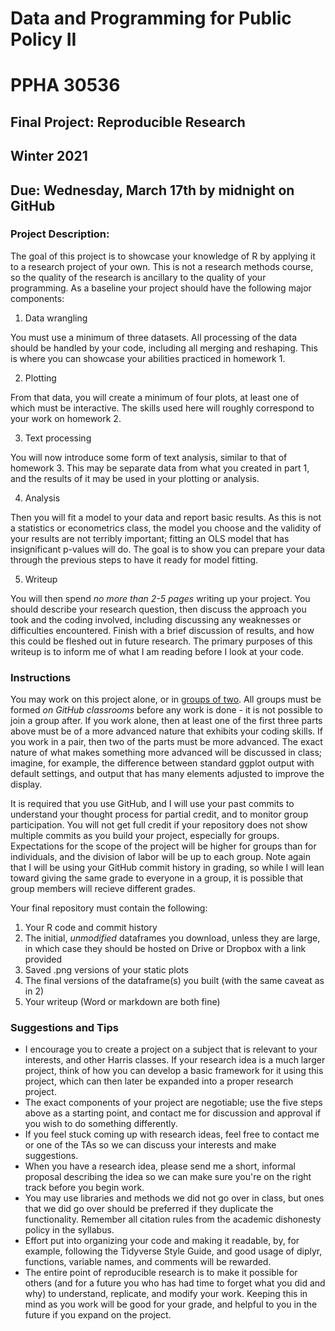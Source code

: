 # Data and Programming for Public Policy II
# PPHA 30536


## Final Project: Reproducible Research
## Winter 2021


## Due: Wednesday, March 17th by midnight on GitHub

### Project Description:
The goal of this project is to showcase your knowledge of R by applying it to a research project of your own.  This is not a research methods course, so the quality of the
research is ancillary to the quality of your programming.  As a baseline your project should have the following major components:

  1. Data wrangling
  
You must use a minimum of three datasets.  All processing of the data should be handled by your code, including all merging and reshaping.  This is where you can showcase your abilities practiced in homework 1.

  2. Plotting
  
From that data, you will create a minimum of four plots, at least one of which must be interactive.  The skills used here will roughly correspond to your work on homework 2.

  3. Text processing

You will now introduce some form of text analysis, similar to that of homework 3.  This may be separate data from what you created in part 1, and the results of it may be used in your plotting or analysis.

  4. Analysis
  
Then you will fit a model to your data and report basic results.  As this is not a statistics or econometrics class, the model you choose and the validity of your results are not terribly important; fitting an OLS model that has insignificant p-values will do.  The goal is to show you can prepare your data through the previous steps to have it ready for model fitting.

  5. Writeup
  
You will then spend *no more than 2-5 pages* writing up your project.  You should describe your research question, then discuss the approach you took and the coding involved, including discussing any weaknesses or difficulties encountered.  Finish with a brief discussion of results, and how this could be fleshed out in future research.  The primary purposes of this writeup is to inform me of what I am reading before I look at your code.

### Instructions
You may work on this project alone, or in [groups of two](https://github.blog/2018-03-06-how-to-use-group-assignments-in-github-classroom/).  All groups must be formed *on GitHub classrooms* before any work is done - it is not possible to join a group after.  If you work alone, then at least one of the first three parts above must be of a more advanced nature that exhibits your coding skills.  If you work in a pair, then two of the parts must be more advanced.  The exact nature of what makes something more advanced will be discussed in class; imagine, for example, the difference between standard ggplot output with default settings, and output that has many elements adjusted to improve the display.

It is required that you use GitHub, and I will use your past commits to understand your thought process for partial credit, and to monitor group participation.  You will not get full credit if your repository does not show multiple commits as you build your project, especially for groups.  Expectations for the scope of the project will be higher for groups than for individuals, and the division of labor will be up to each group.  Note again that I will be using your GitHub commit history in grading, so while I will lean toward giving the same grade to everyone in a group, it is possible that group members will recieve different grades.

Your final repository must contain the following: 
1. Your R code and commit history
2. The initial, *unmodified* dataframes you download, unless they are large, in which case they should be hosted on Drive or Dropbox with a link provided
3. Saved .png versions of your static plots
4. The final versions of the dataframe(s) you built (with the same caveat as in 2)
5. Your writeup (Word or markdown are both fine)

### Suggestions and Tips
 * I encourage you to create a project on a subject that is relevant to your interests, and other Harris classes.  If your research idea is a much larger project, think of how you can develop a basic framework for it using this project, which can then later be expanded into a proper research project.
 * The exact components of your project are negotiable; use the five steps above as a starting point, and contact me for discussion and approval if you wish to do something differently.
 * If you feel stuck coming up with research ideas, feel free to contact me or one of the TAs so we can discuss your interests and make suggestions.
 * When you have a research idea, please send me a short, informal proposal describing the idea so we can make sure you're on the right track before you begin work.
 * You may use libraries and methods we did not go over in class, but ones that we did go over should be preferred if they duplicate the functionality.  Remember all citation rules from the academic dishonesty policy in the syllabus.
 * Effort put into organizing your code and making it readable, by, for example, following the Tidyverse Style Guide, and good usage of diplyr, functions, variable names, and comments will be rewarded.
 * The entire point of reproducible research is to make it possible for others (and for a future you who has had time to forget what you did and why) to understand, replicate, and modify your work.  Keeping this in mind as you work will be good for your grade, and helpful to you in the future if you expand on the project.
